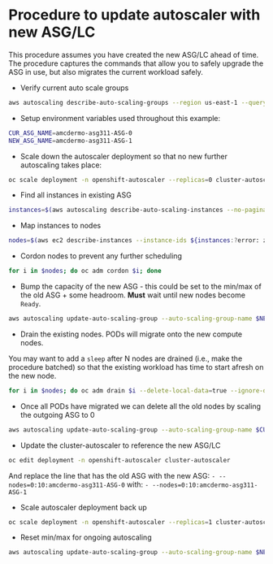 # Procedure to update autoscaler with new ASG/LC

This procedure assumes you have created the new ASG/LC ahead of time.
The procedure captures the commands that allow you to safely upgrade
the ASG in use, but also migrates the current workload safely.

- Verify current auto scale groups

```bash
aws autoscaling describe-auto-scaling-groups --region us-east-1 --query 'AutoScalingGroups[].[AutoScalingGroupName,MinSize,MaxSize,DesiredCapacity,LaunchConfigurationName]' --output table
```

- Setup environment variables used throughout this example:

```bash
CUR_ASG_NAME=amcdermo-asg311-ASG-0
NEW_ASG_NAME=amcdermo-asg311-ASG-1
```

- Scale down the autoscaler deployment so that no new further autoscaling takes place:

```bash
oc scale deployment -n openshift-autoscaler --replicas=0 cluster-autoscaler
```

- Find all instances in existing ASG

```bash
instances=$(aws autoscaling describe-auto-scaling-instances --no-paginate --region us-east-1 --query="AutoScalingInstances[?AutoScalingGroupName=='$CUR_ASG_NAME'].InstanceId" --output text)
```

- Map instances to nodes

```bash
nodes=$(aws ec2 describe-instances --instance-ids ${instances:?error: zero instances in $CUR_ASG_NAME} --region us-east-1 --query Reservations[].Instances[].PrivateDnsName --output text)
```

- Cordon nodes to prevent any further scheduling

```bash
for i in $nodes; do oc adm cordon $i; done
```

- Bump the capacity of the new ASG - this could be set to the min/max of the old ASG + some headroom. **Must** wait until new nodes become `Ready`.

```bash
aws autoscaling update-auto-scaling-group --auto-scaling-group-name $NEW_ASG_NAME --min-size 3 --desired-capacity 3
```

- Drain the existing nodes. PODs will migrate onto the new compute nodes.

You may want to add a `sleep` after N nodes are drained (i.e., make
the procedure batched) so that the existing workload has time to start
afresh on the new node.

```bash
for i in $nodes; do oc adm drain $i --delete-local-data=true --ignore-daemonsets=true; done
```

- Once all PODs have migrated we can delete all the old nodes by scaling the outgoing ASG to 0

```bash
aws autoscaling update-auto-scaling-group --auto-scaling-group-name $CUR_ASG_NAME --min-size 0 --max-size 0 --desired-capacity 0
```

- Update the cluster-autoscaler to reference the new ASG/LC

```bash
oc edit deployment -n openshift-autoscaler cluster-autoscaler
```

And replace the line that has the old ASG with the new ASG:
`- --nodes=0:10:amcdermo-asg311-ASG-0` with:
`- --nodes=0:10:amcdermo-asg311-ASG-1`

- Scale autoscaler deployment back up

```bash
oc scale deployment -n openshift-autoscaler --replicas=1 cluster-autoscaler
```

- Reset min/max for ongoing autoscaling

```bash
aws autoscaling update-auto-scaling-group --auto-scaling-group-name $NEW_ASG_NAME --min-size 0 --max-size 10
```
